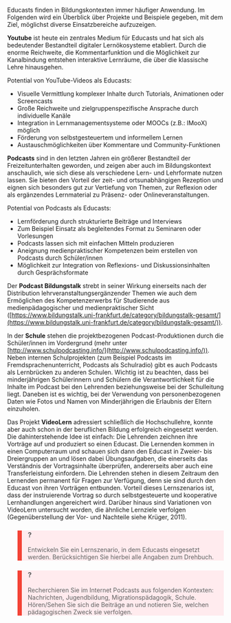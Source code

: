 <!-- filename: 05_Projekte_und_Beispiele.md -->
<!-- title: Projekte und Beispiele -->

Educasts finden in Bildungskontexten immer häufiger Anwendung. Im Folgenden wird ein Überblick über Projekte und Beispiele gegeben, mit dem Ziel, möglichst diverse Einsatzbereiche aufzuzeigen.

**Youtube** ist heute ein zentrales Medium für Educasts und hat sich als bedeutender Bestandteil digitaler Lernökosysteme etabliert. Durch die enorme Reichweite, die Kommentarfunktion und die Möglichkeit zur Kanalbindung entstehen interaktive Lernräume, die über die klassische Lehre hinausgehen.

Potential von YouTube-Videos als Educasts:

- Visuelle Vermittlung komplexer Inhalte durch Tutorials, Animationen oder Screencasts
- Große Reichweite und zielgruppenspezifische Ansprache durch individuelle Kanäle
- Integration in Lernmanagementsysteme oder MOOCs (z.B.: IMooX) möglich
- Förderung von selbstgesteuertem und informellem Lernen
- Austauschmöglichkeiten über Kommentare und Community-Funktionen

**Podcasts** sind in den letzten Jahren ein größerer Bestandteil der Freizeitunterhalten geworden, und  zeigen aber auch im Bildungskontext anschaulich, wie sich diese als verschiedene Lern- und Lehrformate nutzen lassen. Sie bieten den Vorteil der zeit- und ortsunabhängigen Rezeption und eignen sich besonders gut zur Vertiefung von Themen, zur Reflexion oder als ergänzendes Lernmaterial zu Präsenz- oder Onlineveranstaltungen. 

Potential von Podcasts als Educasts:

- Lernförderung durch strukturierte Beiträge und Interviews
- Zum Beispiel Einsatz als begleitendes Format zu Seminaren oder Vorlesungen
- Podcasts lassen sich mit einfachen Mitteln produzieren
- Aneignung medienpraktischer Kompetenzen beim erstellen von Podcasts durch Schüler/innen
- Möglichkeit zur Integration von Reflexions- und Diskussionsinhalten durch Gesprächsformate

Der **Podcast Bildungstalk** strebt in seiner Wirkung einerseits nach der Distribution lehrveranstaltungsergänzender Themen wie auch dem Ermöglichen des Kompetenzerwerbs für Studierende aus medienpädagogischer und medienpraktischer Sicht ([https://www.bildungstalk.uni-frankfurt.de/category/bildungstalk-gesamt/](https://www.bildungstalk.uni-frankfurt.de/category/bildungstalk-gesamt/)).

In der **Schule** stehen die projektbezogenen Podcast-Produktionen durch die Schüler/innen im Vordergrund (mehr unter [http://www.schulpodcasting.info/](http://www.schulpodcasting.info/)). Neben internen Schulprojekten (zum Beispiel Podcasts im Fremdsprachenunterricht, Podcasts als Schulradio) gibt es auch Podcasts als Lernbrücken zu anderen Schulen. Wichtig ist zu beachten, dass bei minderjährigen Schülerinnern und Schülern die Verantwortlichkeit für die Inhalte im Podcast bei den Lehrenden beziehungsweise bei der Schulleitung liegt. Daneben ist es wichtig, bei der Verwendung von personenbezogenen Daten wie Fotos und Namen von Minderjährigen die Erlaubnis der Eltern einzuholen.

Das Projekt **VideoLern** adressiert schließlich die Hochschullehre, konnte aber auch schon in der beruflichen Bildung erfolgreich eingesetzt werden. Die dahinterstehende Idee ist einfach: Die Lehrenden zeichnen ihre Vorträge auf und produziert so einen Educast. Die Lernenden kommen in einen Computerraum und schauen sich dann den Educast in Zweier- bis Dreiergruppen an und lösen dabei Übungsaufgaben, die einerseits das Verständnis der Vortragsinhalte überprüfen, andererseits aber auch eine Transferleistung einfordern. Die Lehrenden stehen in diesem Zeitraum den Lernenden permanent für Fragen zur Verfügung, denn sie sind durch den Educast von ihren Vorträgen entbunden. Vorteil dieses Lernszenarios ist, dass der instruierende Vortrag so durch selbstgesteuerte und kooperative Lernhandlungen angereichert wird. Darüber hinaus sind Variationen von VideoLern untersucht worden, die ähnliche Lernziele verfolgen (Gegenüberstellung der Vor- und Nachteile siehe Krüger, 2011).

<blockquote style="background: #FFEBEE; border-left: 10px solid #F44336">

### ?

Entwickeln Sie ein Lernszenario, in dem Educasts eingesetzt werden. Berücksichtigen Sie hierbei alle Angaben zum Drehbuch.

</blockquote>

<blockquote style="background: #FFEBEE; border-left: 10px solid #F44336">

### ?

Recherchieren Sie im Internet Podcasts aus folgenden Kontexten: Nachrichten, Jugendbildung, Migrationspädagogik, Schule. Hören/Sehen Sie sich die Beiträge an und notieren Sie, welchen pädagogischen Zweck sie verfolgen.

</blockquote>
